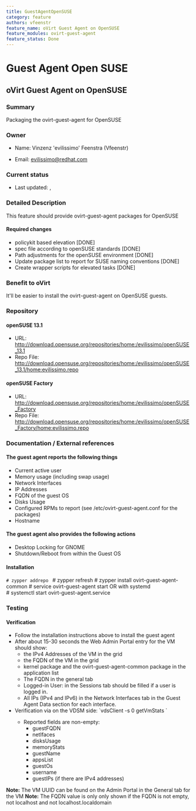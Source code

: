 ```yaml
---
title: GuestAgentOpenSUSE
category: feature
authors: vfeenstr
feature_name: oVirt Guest Agent on OpenSUSE
feature_modules: ovirt-guest-agent
feature_status: Done
---
```


# Guest Agent Open SUSE

## oVirt Guest Agent on OpenSUSE

### Summary

Packaging the ovirt-guest-agent for OpenSUSE

### Owner

*   Name: Vinzenz 'evilissimo' Feenstra (Vfeenstr)

<!-- -->

*   Email: <evilissimo@redhat.com>

### Current status

*   Last updated: ,

### Detailed Description

This feature should provide ovirt-guest-agent packages for OpenSUSE

#### Required changes

*   policykit based elevation [DONE]
*   spec file according to openSUSE standards [DONE]
*   Path adjustments for the openSUSE environment [DONE]
*   Update package list to report for SUSE naming conventions [DONE]
*   Create wrapper scripts for elevated tasks [DONE]

### Benefit to oVirt

It'll be easier to install the ovirt-guest-agent on OpenSUSE guests.

### Repository

#### openSUSE 13.1

*   URL: <http://download.opensuse.org/repositories/home:/evilissimo/openSUSE_13.1>
*   Repo File: <http://download.opensuse.org/repositories/home:/evilissimo/openSUSE_13.1/home:evilissimo.repo>

#### openSUSE Factory

*   URL: <http://download.opensuse.org/repositories/home:/evilissimo/openSUSE_Factory>
*   Repo File: <http://download.opensuse.org/repositories/home:/evilissimo/openSUSE_Factory/home:evilissimo.repo>

### Documentation / External references

#### The guest agent reports the following things

*   Current active user
*   Memory usage (including swap usage)
*   Network Interfaces
*   IP Addresses
*   FQDN of the guest OS
*   Disks Usage
*   Configured RPMs to report (see /etc/ovirt-guest-agent.conf for the packages)
*   Hostname

#### The guest agent also provides the following actions

*   Desktop Locking for GNOME
*   Shutdown/Reboot from within the Guest OS

#### Installation

`# zypper addrepo `<URL to repo file from the Repository section>
      # zypper refresh
      # zypper install ovirt-guest-agent-common
      # service ovirt-guest-agent start
      OR with systemd
      # systemctl start ovirt-guest-agent.service

### Testing

#### Verification

*   Follow the installation instructions above to install the guest agent
*   After about 15-30 seconds the Web Admin Portal entry for the VM should show:
    -   the IPv4 Addresses of the VM in the grid
    -   the FQDN of the VM in the grid
    -   kernel package and the ovirt-guest-agent-common package in the application list
    -   The FQDN in the general tab
    -   Logged-in User: in the Sessions tab should be filled if a user is logged in.
    -   All IPs (IPv4 and IPv6) in the Network Interfaces tab in the Guest Agent Data section for each interface.
*   Verification via on the VDSM side: \`vdsClient -s 0 getVmStats <VM UUID>\`
    -   Reported fields are non-empty:
        -   guestFQDN
        -   netIfaces
        -   disksUsage
        -   memoryStats
        -   guestName
        -   appsList
        -   guestOs
        -   username
        -   guestIPs (if there are IPv4 addresses)

**Note:** The VM UUID can be found on the Admin Portal in the General tab for the VM **Note:** The FQDN value is only only shown if the FQDN is not empty, not localhost and not localhost.localdomain




